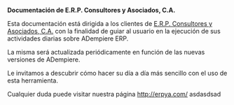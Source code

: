 **Documentación de E.R.P. Consultores y Asociados, C.A.**

Esta documentación está dirigida a los clientes de [E.R.P. Consultores y Asociados, C.A.](http://erpya.com/) con la finalidad de guiar al usuario en la ejecución de sus actividades diarias sobre ADempiere ERP.

La misma será actualizada periódicamente en función de las nuevas versiones de ADempiere.

Le invitamos a descubrir cómo hacer su día a día más sencillo con el uso de esta herramienta.

Cualquier duda puede visitar nuestra página http://erpya.com/
asdasdsad
